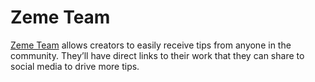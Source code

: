 # Zeme Team

[Zeme Team](https://zeme.team) allows creators to easily receive tips from anyone in the community. They’ll have direct links to their work that they can share to social media to drive more tips.
